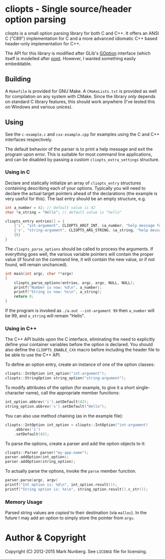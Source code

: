 # cliopts - Single source/header option parsing

cliopts is a small option parsing library for both C and C++. It offers an
ANSI C ("C89") implementation for C and a more advanced idiomatic C++ based
header-only implementation for C++.

The API for this library is modified after GLib's
[GOption](https://developer.gnome.org/glib/stable/glib-Commandline-option-parser.html)
interface (which itself is modelled after [popt](http://rpm5.org/files/popt/).
However, I wanted something easily embeddable.

## Building

A `Makefile` is provided for GNU Make. A `CMakeLists.txt` is provided as well
for compilation on any system with CMake. Since the library _only_ depends
on standard C library features, this should work anywhere (I've tested this on
Windows and various unices).

## Using

See the `c-example.c` and `cxx-example.cpp` for examples using the C and C++
interfaces respectively.

The default behavior of the parser is to print a help message and exit the
program upon error. This is suitable for most command line applications,
and can be disabled by passing a custom `cliopts_extra_settings` structure.

### Using in C

Declare and statically initialize an array of `cliopts_entry` structures
containing describing each of your options. Typically you will need to declare
the actual target pointers ahead of the declarations (the example is very
useful for this). The last entry should be an empty structure, e.g.

```c
int a_number = 42; // default value is 42
char *a_string = "Hello"; // default value is "hello"

cliopts_entry entries[] = {
    {'i', "int-argument", CLIOPTS_ARGT_INT, &a_number, "help message for this option"},
    {'s', "string-argument", CLIOPTS_ARG_STRING, &a_string, "help message for this option"},
    {0}
}
```

The `cliopts_parse_options` should be called to process the arguments. If
everything goes well, the various variable pointers will contain the proper
value (if found on the command line, it will contain the new value, or if not
found, will remain unchanced).

```c
int main(int argc, char **argv)
{
    cliopts_parse_options(entries, argc, argv, NULL, NULL);
    printf("Number is now: %d\n", a_number);
    printf("String is now: %s\n", a_string);
    return 0;
}
```

If the program is invoked as `./a.out --int-argument 99` then `a_number` will
be 99, and `a_string` will remain "Hello".

### Using in C++

The C++ API builds upon the C interface, eliminating the need to explicitly
define your container variables before the option is declared. You should
also define the `CLIOPTS_ENABLE_CXX` macro before including the header file
to be able to use the C++ API.

To define an option entry, create an instance of one of the option classes:

```c++
cliopts::IntOption int_option("int-argument");
cliopts::StringOption string_option("string-argument");
```

To modify attributes of the option (for example, to give it a short
single-character name), call the appropriate member functions:

```c++
int_option.abbrev('i').setDefault(42);
string_option.abbrev('s').setDefault("Hello");
```

You can also use method chaining (as in the example file):

```c++
cliopts::IntOption int_option = cliopts::IntOption("int-argument)
    .abbrev('i')
    .setDefault(42);
```

To parse the options, create a parser and add the option objects to it:

```c++
cliopts::Parser parser("my-app-name");
parser.addOption(int_option);
parser.addOption(string_option);
```

To actually parse the options, invoke the `parse` member function.

```c++
parser.parse(argc, argv)
printf("Int option is: %d\n", int_option.result());
printf("String option is: %s\n", string_option.result().c_str());
```

### Memory Usage

Parsed string values are _copied_ to their destination (via `malloc`). In
the future I may add an option to simply store the pointer from `argv`.

# Author & Copyright

Copyright (C) 2012-2015 Mark Nunberg. See `LICENSE` file for licensing.
